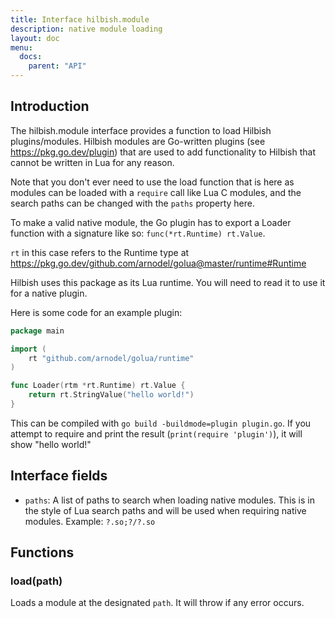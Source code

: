 ```yaml
---
title: Interface hilbish.module
description: native module loading
layout: doc
menu:
  docs:
    parent: "API"
---
```


## Introduction
 The hilbish.module interface provides a function to load
Hilbish plugins/modules. Hilbish modules are Go-written
plugins (see https://pkg.go.dev/plugin) that are used to add functionality
to Hilbish that cannot be written in Lua for any reason.

Note that you don't ever need to use the load function that is here as
modules can be loaded with a `require` call like Lua C modules, and the
search paths can be changed with the `paths` property here.

To make a valid native module, the Go plugin has to export a Loader function
with a signature like so: `func(*rt.Runtime) rt.Value`.

`rt` in this case refers to the Runtime type at
https://pkg.go.dev/github.com/arnodel/golua@master/runtime#Runtime

Hilbish uses this package as its Lua runtime. You will need to read
it to use it for a native plugin.

Here is some code for an example plugin:
```go
package main

import (
	rt "github.com/arnodel/golua/runtime"
)

func Loader(rtm *rt.Runtime) rt.Value {
	return rt.StringValue("hello world!")
}
```

This can be compiled with `go build -buildmode=plugin plugin.go`.
If you attempt to require and print the result (`print(require 'plugin')`), it will show "hello world!"

## Interface fields
- `paths`: A list of paths to search when loading native modules. This is in the style of Lua search paths and will be used when requiring native modules. Example: `?.so;?/?.so`

## Functions
### load(path)
Loads a module at the designated `path`.
It will throw if any error occurs.

